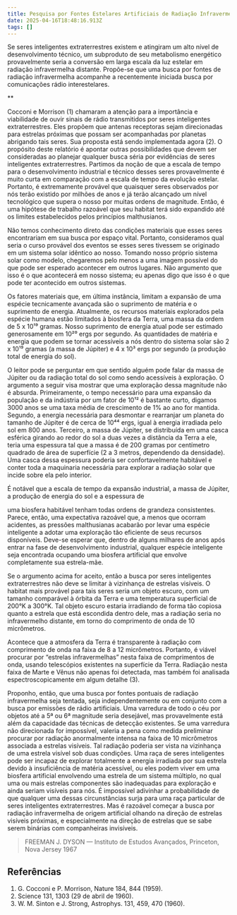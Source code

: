 ```yaml
---
title: Pesquisa por Fontes Estelares Artificiais de Radiação Infravermelha
date: 2025-04-16T18:48:16.913Z
tags: []
---
```


Se seres inteligentes extraterrestres existem e atingiram um alto nível de desenvolvimento técnico, um subproduto de seu metabolismo energético provavelmente seria a conversão em larga escala da luz estelar em radiação infravermelha distante. Propõe-se que uma busca por fontes de radiação infravermelha acompanhe a recentemente iniciada busca por comunicações rádio interestelares.

**

Cocconi e Morrison (1) chamaram a atenção para a importância e viabilidade de ouvir sinais de rádio transmitidos por seres inteligentes extraterrestres. Eles propõem que antenas receptoras sejam direcionadas para estrelas próximas que possam ser acompanhadas por planetas abrigando tais seres. Sua proposta está sendo implementada agora (2). O propósito deste relatório é apontar outras possibilidades que devem ser consideradas ao planejar qualquer busca séria por evidências de seres inteligentes extraterrestres. Partimos da noção de que a escala de tempo para o desenvolvimento industrial e técnico desses seres provavelmente é muito curta em comparação com a escala de tempo da evolução estelar. Portanto, é extremamente provável que quaisquer seres observados por nós terão existido por milhões de anos e já terão alcançado um nível tecnológico que supera o nosso por muitas ordens de magnitude. Então, é uma hipótese de trabalho razoável que seu habitat terá sido expandido até os limites estabelecidos pelos princípios malthusianos.

Não temos conhecimento direto das condições materiais que esses seres encontrariam em sua busca por espaço vital. Portanto, consideramos qual seria o curso provável dos eventos se esses seres tivessem se originado em um sistema solar idêntico ao nosso. Tomando nosso próprio sistema solar como modelo, chegaremos pelo menos a uma imagem possível do que pode ser esperado acontecer em outros lugares. Não argumento que isso é o que acontecerá em nosso sistema; eu apenas digo que isso é o que pode ter acontecido em outros sistemas.

Os fatores materiais que, em última instância, limitam a expansão de uma espécie tecnicamente avançada são o suprimento de matéria e o suprimento de energia. Atualmente, os recursos materiais explorados pela espécie humana estão limitados à biosfera da Terra, uma massa da ordem de 5 x 10¹⁹ gramas. Nosso suprimento de energia atual pode ser estimado generosamente em 10²⁰ ergs por segundo. As quantidades de matéria e energia que podem se tornar acessíveis a nós dentro do sistema solar são 2 x 10¹⁹ gramas (a massa de Júpiter) e 4 x 10³ ergs por segundo (a produção total de energia do sol).

O leitor pode se perguntar em que sentido alguém pode falar da massa de Júpiter ou da radiação total do sol como sendo acessíveis à exploração. O argumento a seguir visa mostrar que uma exploração dessa magnitude não é absurda. Primeiramente, o tempo necessário para uma expansão da população e da indústria por um fator de 10¹² é bastante curto, digamos 3000 anos se uma taxa média de crescimento de 1% ao ano for mantida. Segundo, a energia necessária para desmontar e rearranjar um planeta do tamanho de Júpiter é de cerca de 10⁴⁴ ergs, igual à energia irradiada pelo sol em 800 anos. Terceiro, a massa de Júpiter, se distribuída em uma casca esférica girando ao redor do sol a duas vezes a distância da Terra a ele, teria uma espessura tal que a massa é de 200 gramas por centímetro quadrado de área de superfície (2 a 3 metros, dependendo da densidade). Uma casca dessa espessura poderia ser confortavelmente habitável e conter toda a maquinaria necessária para explorar a radiação solar que incide sobre ela pelo interior.

É notável que a escala de tempo da expansão industrial, a massa de Júpiter, a produção de energia do sol e a espessura de

uma biosfera habitável tenham todas ordens de grandeza consistentes. Parece, então, uma expectativa razoável que, a menos que ocorram acidentes, as pressões malthusianas acabarão por levar uma espécie inteligente a adotar uma exploração tão eficiente de seus recursos disponíveis. Deve-se esperar que, dentro de alguns milhares de anos após entrar na fase de desenvolvimento industrial, qualquer espécie inteligente seja encontrada ocupando uma biosfera artificial que envolve completamente sua estrela-mãe.

Se o argumento acima for aceito, então a busca por seres inteligentes extraterrestres não deve se limitar à vizinhança de estrelas visíveis. O habitat mais provável para tais seres seria um objeto escuro, com um tamanho comparável à órbita da Terra e uma temperatura superficial de 200°K a 300°K. Tal objeto escuro estaria irradiando de forma tão copiosa quanto a estrela que está escondida dentro dele, mas a radiação seria no infravermelho distante, em torno do comprimento de onda de 10 micrômetros.

Acontece que a atmosfera da Terra é transparente à radiação com comprimento de onda na faixa de 8 a 12 micrômetros. Portanto, é viável procurar por “estrelas infravermelhas” nesta faixa de comprimentos de onda, usando telescópios existentes na superfície da Terra. Radiação nesta faixa de Marte e Vênus não apenas foi detectada, mas também foi analisada espectroscopicamente em algum detalhe (3).

Proponho, então, que uma busca por fontes pontuais de radiação infravermelha seja tentada, seja independentemente ou em conjunto com a busca por emissões de rádio artificiais. Uma varredura de todo o céu por objetos até a 5ª ou 6ª magnitude seria desejável, mas provavelmente está além da capacidade das técnicas de detecção existentes. Se uma varredura não direcionada for impossível, valeria a pena como medida preliminar procurar por radiação anormalmente intensa na faixa de 10 micrômetros associada a estrelas visíveis. Tal radiação poderia ser vista na vizinhança de uma estrela visível sob duas condições. Uma raça de seres inteligentes pode ser incapaz de explorar totalmente a energia irradiada por sua estrela devido à insuficiência de matéria acessível, ou eles podem viver em uma biosfera artificial envolvendo uma estrela de um sistema múltiplo, no qual uma ou mais estrelas componentes são inadequadas para exploração e ainda seriam visíveis para nós. É impossível adivinhar a probabilidade de que qualquer uma dessas circunstâncias surja para uma raça particular de seres inteligentes extraterrestres. Mas é razoável começar a busca por radiação infravermelha de origem artificial olhando na direção de estrelas visíveis próximas, e especialmente na direção de estrelas que se sabe serem binárias com companheiras invisíveis.

> FREEMAN J. DYSON — Instituto de Estudos Avançados, Princeton, Nova Jersey 1967

## Referências

1. G. Cocconi e P. Morrison, Nature 184, 844 (1959).
2. Science 131, 1303 (29 de abril de 1960).
3. W. M. Sinton e J. Strong, Astrophys. 131, 459, 470 (1960).
